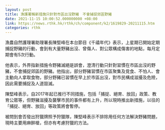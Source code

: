 ```yaml
---
layout: post
title: 漁護署稱新措施只針對市區出沒野豬　不會捕捉郊區野豬
date: 2021-11-15 10:00:52.000000000 +08:00
link: https://news.rthk.hk/rthk/ch/component/k2/1619829-20211115.htm
categories: rthk
---
```


漁農自然護理署助理署長陳堅峰在本台節目《千禧年代》表示，上星期已開始定期捕捉野豬的行動，會到有大量野豬出沒、曾傷人、對公眾構成傷害的地點，每月定期會有5次行動。

他表示，外界指新措施令野豬滅絕是誤會，澄清行動只針對習慣在市區出沒的野豬，不會捕捉郊區的野豬。他指出，部分野豬習慣在市區聚集及覓食、不怕人、會主動向人拿取食物，部分野豬已習慣在早上於市區出沒，對市民構成滋擾及危險，因此需要捕捉及人道毀滅。

陳堅峰表示，自2017年起已推行不同措施，包括「捕捉、絕育、放回」政策、教育公眾等，但野豬滋擾及襲擊市民的事件都有上升，所以現時推出新措施，以往的「捕捉、絕育、放回」等政策將會暫停。

被問到會否發出狩獵牌照予狩獵隊，陳堅峰表示不排除用任何方法解決野豬問題，現時主要用麻醉槍，但亦有考慮狩獵的方法。
